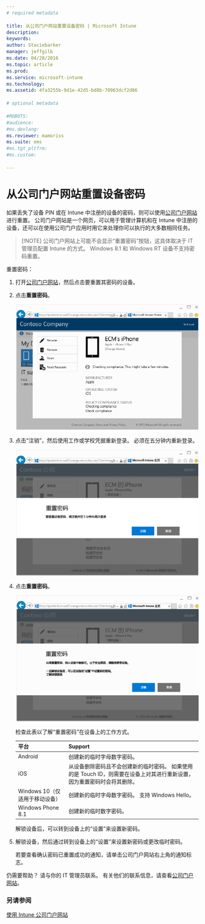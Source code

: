 ```yaml
---
# required metadata

title: 从公司门户网站重置设备密码 | Microsoft Intune
description:
keywords:
author: Staciebarker
manager: jeffgilb
ms.date: 04/28/2016
ms.topic: article
ms.prod:
ms.service: microsoft-intune
ms.technology:
ms.assetid: 4fa3255b-9d1e-42d5-bd8b-70963dcf2d86

# optional metadata

#ROBOTS:
#audience:
#ms.devlang:
ms.reviewer: mamoriss
ms.suite: ems
#ms.tgt_pltfrm:
#ms.custom:

---
```



# 从公司门户网站重置设备密码

如果丢失了设备 PIN 或在 Intune 中注册的设备的密码，则可以使用[公司门户网站](http://portal.manage.microsoft.com)进行重置。 公司门户网站是一个网页，可以用于管理计算机和在 Intune 中注册的设备，还可以在使用公司门户应用时用它来处理你可以执行的大多数相同任务。

> [!NOTE] 公司门户网站上可能不会显示“重置密码”按钮，这具体取决于 IT 管理员配置 Intune 的方式。 Windows 8.1 和 Windows RT 设备不支持密码重置。

重置密码：

1.  打开[公司门户网站](http://portal.manage.microsoft.com)，然后点击要重置其密码的设备。

2.  点击**重置密码**。

    ![tap-passcode-to-reset](./media/iwp-1-tap-reset-passcode.png)

3.  点击“注销”，然后使用工作或学校凭据重新登录。 必须在五分钟内重新登录。

    ![sign-out-sign-back-in](./media/iwp-2-sign-out.png)

4.  点击**重置密码**。

    ![tap-reset-passcode](./media/iwp-3-tap-reset-passcode-after-signin.png)

    检查此表以了解“重置密码”在设备上的工作方式。

    |平台|Support|
    |------------|-----------|
    |Android|创建新的临时字母数字密码。|
    |iOS|从设备删除密码且不会创建新的临时密码。 如果使用的是 Touch ID，则需要在设备上对其进行重新设置，因为重置密码时会将其删除。|
    |Windows 10（仅适用于移动设备）|创建新的临时字母数字密码。 支持 Windows Hello。|
    |Windows Phone 8.1|创建新的临时数字密码。|
    解锁设备后，可以转到设备上的“设置”来设置新密码。

5.  解锁设备，然后通过转到设备上的“设置”来设置新密码或更改临时密码。

    若要查看确认密码已重置成功的通知，请单击公司门户网站右上角的通知标志。

仍需要帮助？ 请与你的 IT 管理员联系。 有关他们的联系信息，请查看[公司门户网站](http://portal.manage.microsoft.com)。

### 另请参阅
[使用 Intune 公司门户网站](using-the-intune-company-portal-website.md)

<!--HONumber=Jun16_HO2-->


